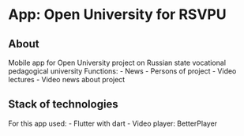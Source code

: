 # App: Open University for RSVPU

## About

Mobile app for Open University project on Russian state vocational pedagogical university
Functions:
    - News
    - Persons of project
    - Video lectures
    - Video news about project

## Stack of technologies

For this app used:
    - Flutter with dart
    - Video player: BetterPlayer

